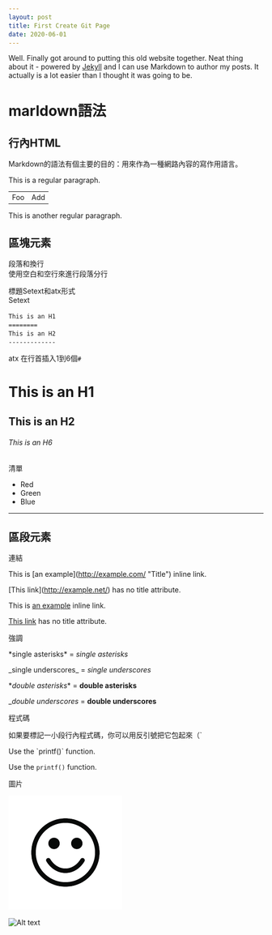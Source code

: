 ```yaml
---
layout: post
title: First Create Git Page
date: 2020-06-01
---
```


Well. Finally got around to putting this old website together. Neat thing about it - powered by [Jekyll](http://jekyllrb.com) and I can use Markdown to author my posts. It actually is a lot easier than I thought it was going to be.

marldown語法
===
行內HTML
---
Markdown的語法有個主要的目的：用來作為一種網路內容的寫作用語言。

This is a regular paragraph.

<table>
    <tr>
        <td>Foo</td>
        <td>Add</td>
    </tr>
</table>

This is another regular paragraph.

區塊元素
---
段落和換行    
使用空白和空行來進行段落分行

標題Setext和atx形式  
Setext

`This is an H1`  
`========`  
`This is an H2`  
`-------------`  

atx
在行首插入1到6個`#`
# This is an H1
## This is an H2
###### This is an H6
清單
*   Red
*   Green
*   Blue
***
區段元素
---
連結

This is \[an example\]\(http://example.com/ "Title"\) inline link.

\[This link\]\(http://example.net/) has no title attribute.

This is [an example](http://example.com/ "Title") inline link.

[This link](http://example.net/) has no title attribute.

強調

\*single asterisks* = *single asterisks*

\_single underscores_ = _single underscores_

\**double asterisks** = **double asterisks**

\__double underscores_ = __double underscores__

程式碼

如果要標記一小段行內程式碼，你可以用反引號把它包起來（`

Use the \`printf()\`  function.

Use the `printf()` function.

圖片

![Alt text](/img/smile.png)

![Alt text](/path/to/img.jpg "Optional title")
